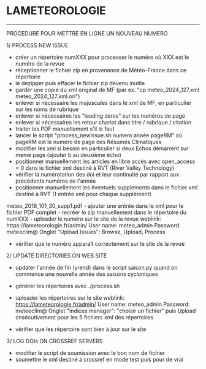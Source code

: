 # LAMETEOROLOGIE
------------------

PROCEDURE POUR METTRE EN LIGNE UN NOUVEAU NUMERO

1/ PROCESS NEW ISSUE
- créer un répertoire numXXX pour processer le numéro où XXX est le numéro de la revue
- réceptionner le fichier zip en provenance de Météo-France dans ce répertoire 
- le dezipper puis effacer le fichier zip devenu inutile
- garder une copie du xml original de MF (par ex. "cp meteo_2024_127.xml meteo_2024_127.xml.ori")
- enlever si nécessaire les majuscules dans le xml de MF, en particulier sur les noms de rubrique 
- enlever si nécessaires les "leading zeros" sur les numéros de page
- enlever si nécessaires les retour chariot dans titre / rubrique / citation
- traiter les PDF manuellement s'il le faut 
- lancer le script "process_newissue.sh numero année pageRM" où pageRM est le numéro de page des Résumés Climatiques
- modifier les xml si besoin en particulier si deux Echos démarrent sur meme page (ajouter b au deuxième écho)
- positionner manuellement les articles en libre accès avec open_access = 0 dans le fichier xml destiné à RVT (River Valley Technology)
- vérifier la numérotation des doi et leur continuité par rapport aux précédents numéros de l'année 
- positionner manuellement les éventuels supplements dans le fichier xml destiné à RVT (1 entrée xml pour chaque supplément)
<supplement>
   <fichier>meteo_2018_101_30_supp1.pdf</fichier>
</supplement>
- ajouter une entrée dans le xml pour le fichier PDF complet
- recréer le zip manuellement dans le répertoire du numXXX
- uploader le numéro sur le site de la revue 
weblink: https://lameteorologie.fr/admin/
User name: meteo_admin
Password: meteoclim@
Onglet "Upload Issues": Browse, Upload, Process

- vérifier que le numéro apparaît correctement sur le site de la revue


2/ UPDATE DIRECTORIES ON WEB SITE 
- updater l'année de fin (yrend) dans le script saison.py quand on commence une nouvelle année des saisons cycloniques
- générer les répertoires avec ./process.sh
- uploader les répertoires sur le site
weblink: https://lameteorologie.fr/admin/
User name: meteo_admin
Password: meteoclim@
Onglet "Indices manager": "choisir un fichier" puis Upload cnsécutivement pour les 5 fichiers xml des répertoires

- vérifier que les répertoire sont bien à jour sur le site


3/ LOG DOIs ON CROSSREF SERVERS
- modifier le script de soumission avec le bon nom de fichier
- soumettre le xml destiné à crossref en mode test puis pour de vrai
